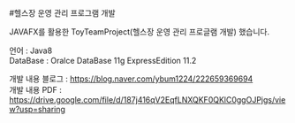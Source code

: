 #헬스장 운영 관리 프로그램 개발

JAVAFX를 활용한 ToyTeamProject(헬스장 운영 관리 프로글램 개발) 했습니다.<br>

언어 : Java8<br>
DataBase : Oralce DataBase 11g ExpressEdition 11.2<br>



개발 내용 블로그 : https://blog.naver.com/ybum1224/222659369694 <br>
개발 내용 PDF : https://drive.google.com/file/d/187j416qV2EqfLNXQKF0QKlC0ggOJPjgs/view?usp=sharing 
